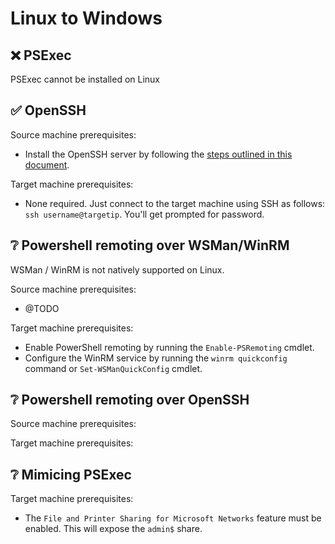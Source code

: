 # Linux to Windows

## ❌ PSExec

PSExec cannot be installed on Linux

## ✅ OpenSSH

Source machine prerequisites:

- Install the OpenSSH server by following the [steps outlined in this document](https://docs.microsoft.com/en-us/windows-server/administration/openssh/openssh_install_firstuse#install-openssh-using-powershell).

Target machine prerequisites:

- None required. Just connect to the target machine using SSH as follows: `ssh username@targetip`. You'll get prompted for password.

## ❔ Powershell remoting over WSMan/WinRM

WSMan / WinRM is not natively supported on Linux.

Source machine prerequisites:

- @TODO

Target machine prerequisites:

- Enable PowerShell remoting by running the `Enable-PSRemoting` cmdlet.
- Configure the WinRM service by running the `winrm quickconfig` command or `Set-WSManQuickConfig` cmdlet.

## ❔ Powershell remoting over OpenSSH

Source machine prerequisites:

Target machine prerequisites:

## ❔ Mimicing PSExec

Target machine prerequisites:

- The `File and Printer Sharing for Microsoft Networks` feature must be enabled. This will expose the `admin$` share.
